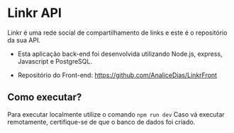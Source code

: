 # Linkr API

Linkr é uma rede social de compartilhamento de links e este é o repositório da sua API. 

* Esta aplicação back-end foi desenvolvida utilizando Node.js, express, Javascript e PostgreSQL.

* Repositório do Front-end: https://github.com/AnaliceDias/LinkrFront

## Como executar?

Para executar localmente utilize o comando ```npm run dev```
Caso vá executar remotamente, certifique-se de que o banco de dados foi criado.
